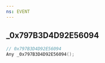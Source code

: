 ```yaml
---
ns: EVENT
---
```

## _0x797B3D4D92E56094

```c
// 0x797B3D4D92E56094
Any _0x797B3D4D92E56094();
```

